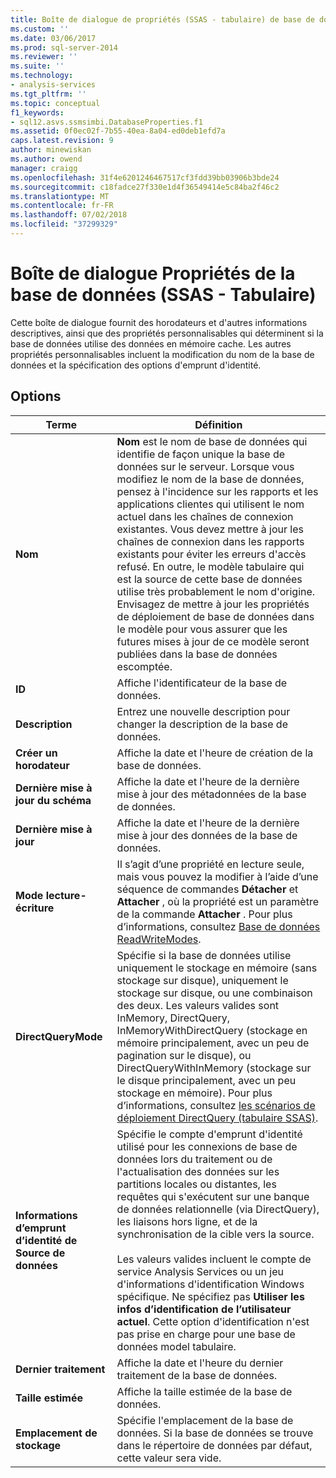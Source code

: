 ```yaml
---
title: Boîte de dialogue de propriétés (SSAS - tabulaire) de base de données | Microsoft Docs
ms.custom: ''
ms.date: 03/06/2017
ms.prod: sql-server-2014
ms.reviewer: ''
ms.suite: ''
ms.technology:
- analysis-services
ms.tgt_pltfrm: ''
ms.topic: conceptual
f1_keywords:
- sql12.asvs.ssmsimbi.DatabaseProperties.f1
ms.assetid: 0f0ec02f-7b55-40ea-8a04-ed0deb1efd7a
caps.latest.revision: 9
author: minewiskan
ms.author: owend
manager: craigg
ms.openlocfilehash: 31f4e6201246467517cf3fdd39bb03906b3bde24
ms.sourcegitcommit: c18fadce27f330e1d4f36549414e5c84ba2f46c2
ms.translationtype: MT
ms.contentlocale: fr-FR
ms.lasthandoff: 07/02/2018
ms.locfileid: "37299329"
---
```

# <a name="database-properties-dialog-box-ssas---tabular"></a>Boîte de dialogue Propriétés de la base de données (SSAS - Tabulaire)
  Cette boîte de dialogue fournit des horodateurs et d'autres informations descriptives, ainsi que des propriétés personnalisables qui déterminent si la base de données utilise des données en mémoire cache. Les autres propriétés personnalisables incluent la modification du nom de la base de données et la spécification des options d'emprunt d'identité.  
  
## <a name="options"></a>Options  
  
|Terme|Définition|  
|----------|----------------|  
|**Nom**|**Nom** est le nom de base de données qui identifie de façon unique la base de données sur le serveur. Lorsque vous modifiez le nom de la base de données, pensez à l'incidence sur les rapports et les applications clientes qui utilisent le nom actuel dans les chaînes de connexion existantes. Vous devez mettre à jour les chaînes de connexion dans les rapports existants pour éviter les erreurs d'accès refusé. En outre, le modèle tabulaire qui est la source de cette base de données utilise très probablement le nom d'origine. Envisagez de mettre à jour les propriétés de déploiement de base de données dans le modèle pour vous assurer que les futures mises à jour de ce modèle seront publiées dans la base de données escomptée.|  
|**ID**|Affiche l'identificateur de la base de données.|  
|**Description**|Entrez une nouvelle description pour changer la description de la base de données.|  
|**Créer un horodateur**|Affiche la date et l'heure de création de la base de données.|  
|**Dernière mise à jour du schéma**|Affiche la date et l'heure de la dernière mise à jour des métadonnées de la base de données.|  
|**Dernière mise à jour**|Affiche la date et l'heure de la dernière mise à jour des données de la base de données.|  
|**Mode lecture-écriture**|Il s’agit d’une propriété en lecture seule, mais vous pouvez la modifier à l’aide d’une séquence de commandes **Détacher** et **Attacher** , où la propriété est un paramètre de la commande **Attacher** . Pour plus d’informations, consultez [Base de données ReadWriteModes](multidimensional-models/database-readwritemodes.md).|  
|**DirectQueryMode**|Spécifie si la base de données utilise uniquement le stockage en mémoire (sans stockage sur disque), uniquement le stockage sur disque, ou une combinaison des deux. Les valeurs valides sont InMemory, DirectQuery, InMemoryWithDirectQuery (stockage en mémoire principalement, avec un peu de pagination sur le disque), ou DirectQueryWithInMemory (stockage sur le disque principalement, avec un peu stockage en mémoire). Pour plus d’informations, consultez [les scénarios de déploiement DirectQuery &#40;tabulaire SSAS&#41;](directquery-deployment-scenarios-ssas-tabular.md).|  
|**Informations d’emprunt d’identité de Source de données**|Spécifie le compte d'emprunt d'identité utilisé pour les connexions de base de données lors du traitement ou de l'actualisation des données sur les partitions locales ou distantes, les requêtes qui s'exécutent sur une banque de données relationnelle (via DirectQuery), les liaisons hors ligne, et de la synchronisation de la cible vers la source.<br /><br /> Les valeurs valides incluent le compte de service Analysis Services ou un jeu d'informations d'identification Windows spécifique. Ne spécifiez pas **Utiliser les infos d’identification de l’utilisateur actuel**. Cette option d'identification n'est pas prise en charge pour une base de données model tabulaire.|  
|**Dernier traitement**|Affiche la date et l'heure du dernier traitement de la base de données.|  
|**Taille estimée**|Affiche la taille estimée de la base de données.|  
|**Emplacement de stockage**|Spécifie l'emplacement de la base de données. Si la base de données se trouve dans le répertoire de données par défaut, cette valeur sera vide.|  
  
  

